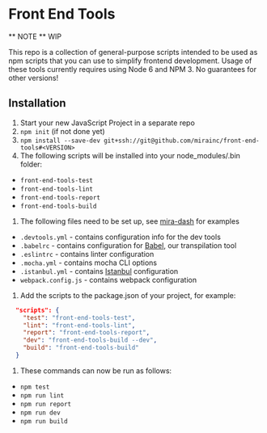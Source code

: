 # Front End Tools

** NOTE ** WIP

This repo is a collection of general-purpose scripts intended to be used as npm
scripts that you can use to simplify frontend development. Usage of these tools
currently requires using Node 6 and NPM 3. No guarantees for other versions!


## Installation
1. Start your new JavaScript Project in a separate repo
1. `npm init` (if not done yet)
1. `npm install --save-dev git+ssh://git@github.com/mirainc/front-end-tools#<VERSION>`
1. The following scripts will be installed into your node_modules/.bin folder:
  * `front-end-tools-test`
  * `front-end-tools-lint`
  * `front-end-tools-report`
  * `front-end-tools-build`
1. The following files need to be set up, see [mira-dash](http://github.com/mirainc/mira-dash) for examples
  * `.devtools.yml` - contains configuration info for the dev tools
  * `.babelrc` - contains configuration for [Babel](http://github.com/babel/babel), our transpilation tool
  * `.eslintrc` - contains linter configuration
  * `.mocha.yml` - contains mocha CLI options
  * `.istanbul.yml` - contains [Istanbul](github.com/gotwarlost/istanbul) configuration
  * `webpack.config.js` - contains webpack configuration
1. Add the scripts to the package.json of your project, for example:
```json
  "scripts": {
    "test": "front-end-tools-test",
    "lint": "front-end-tools-lint",
    "report": "front-end-tools-report",
    "dev": "front-end-tools-build --dev",
    "build": "front-end-tools-build"
  }
```
1. These commands can now be run as follows:
  - `npm test`
  - `npm run lint`
  - `npm run report`
  - `npm run dev`
  - `npm run build`

